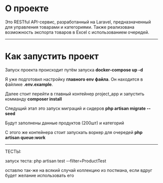 <h1>О проекте</h1>
<p>Это RESTful API-сервис, разработанный на Laravel, предназначенный для управления товарами и категориями. Также реализована возможность экспорта товаров в Excel с использованием очередей.</p>
<hr>
<h1>Как запустить проект</h1>
<p>Запуск проекта происходит путём запуска <b>docker-compose up -d</b></p>
<p>Я уже подготовил настройку <b>главного env файла</b>. Он находится в файлике <b>.env.example</b>.</p>
<p>Далее стоит перейти в главный контейнер project_app и запустить комманду <b>composer install</b> </p>
<p>Следущий этап это запуск миграций и сидеров <b>php artisan migrate --seed</b></p>
<p>Будут заполнены данные продуктов (200шт) и категорий</p>
<p>С этого же контейнера стоит запускать воркер для очередей <b>php artisan queue:work</b></p>
<hr>
<p>ТЕСТЫ:</p>
<p>запуск теста:  php artisan test --filter=ProductTest</p>
оставлю так-же на всякий случай коллекцию из постмана, если вдруг будет желание использовать его
